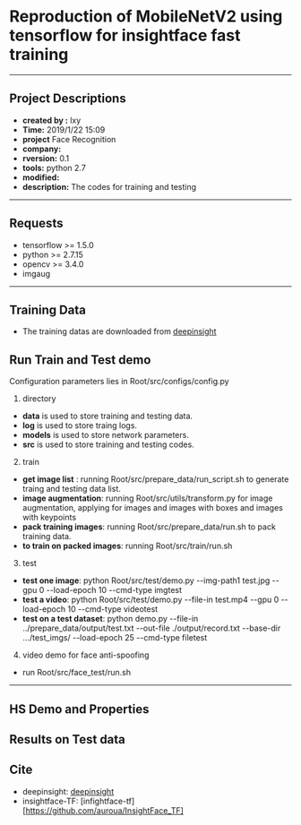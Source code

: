 # Reproduction of MobileNetV2 using tensorflow for insightface fast training

***
## Project Descriptions
+ **created by :** lxy 
+ **Time:**  2019/1/22 15:09
+ **project** Face Recognition
+ **company:** 
+ **rversion:** 0.1
+ **tools:**   python 2.7
+ **modified:**
+ **description:** The codes for training and testing
***
## Requests
* tensorflow >= 1.5.0
* python >= 2.7.15
* opencv >= 3.4.0
* imgaug
***
## Training Data
* The training datas are downloaded from [deepinsight](https://github.com/deepinsight/insightface)
## Run Train and Test demo
Configuration parameters lies in Root/src/configs/config.py
1. directory
+  **data** is used to store training and testing data.
+  **log** is used to store traing logs.
+  **models** is used to store network parameters.
+  **src** is used to store training and testing codes.
2. train
+  **get image list** : running Root/src/prepare_data/run_script.sh to generate traing and testing data list.
+  **image augmentation**: running Root/src/utils/transform.py for image augmentation, applying for images and images with boxes and images with keypoints
+  **pack training images**: running Root/src/prepare_data/run.sh to pack training data.
+  **to train on packed images**: running Root/src/train/run.sh
3. test
+  **test one image**: python Root/src/test/demo.py --img-path1 test.jpg --gpu 0 --load-epoch 10 --cmd-type imgtest
+  **test a video**: python Root/src/test/demo.py --file-in test.mp4 --gpu 0 --load-epoch 10 --cmd-type videotest
+  **test on a test dataset**: python demo.py --file-in ../prepare_data/output/test.txt --out-file ./output/record.txt --base-dir .../test_imgs/ --load-epoch 25 --cmd-type filetest
4. video demo for face anti-spoofing
* run Root/src/face_test/run.sh
***
## HS Demo and Properties
## Results on Test data
## Cite
* deepinsight: [deepinsight](https://github.com/deepinsight/insightface)
* insightface-TF: [infightface-tf][https://github.com/auroua/InsightFace_TF]